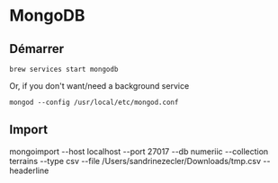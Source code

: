 # MongoDB
## Démarrer
`brew services start mongodb`

Or, if you don't want\/need a background service

`mongod --config /usr/local/etc/mongod.conf`

## Import

mongoimport --host localhost --port 27017 --db numeriic --collection terrains --type csv --file \/Users\/sandrinezecler\/Downloads\/tmp.csv --headerline

